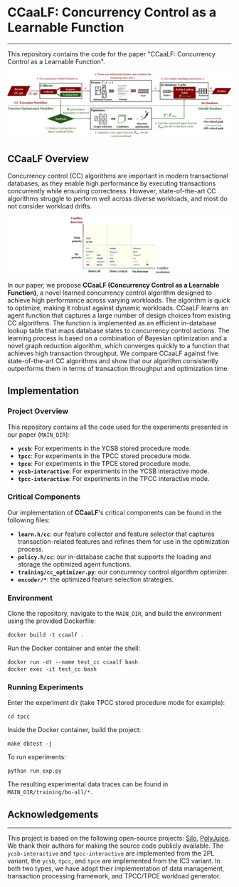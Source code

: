# CCaaLF: Concurrency Control as a Learnable Function

---

This repository contains the code for the paper "CCaaLF: Concurrency Control as a Learnable Function".

![Overview](./figures/overview.png)

## CCaaLF Overview

Concurrency control (CC) algorithms are important in modern transactional databases, as they enable high performance by executing transactions concurrently while ensuring correctness. However, state-of-the-art CC algorithms struggle to perform well across diverse workloads, and most do not consider workload drifts.

![Overview](./figures/design%20space.png)

In our paper, we propose **CCaaLF (Concurrency Control as a Learnable Function)**, a novel learned concurrency control algorithm designed to achieve high performance across varying workloads. The algorithm is quick to optimize, making it robust against dynamic workloads. CCaaLF learns an agent function that captures a large number of design choices from existing CC algorithms. The function is implemented as an efficient in-database lookup table that maps database states to concurrency control actions. The learning process is based on a combination of Bayesian optimization and a novel graph reduction algorithm, which converges quickly to a function that achieves high transaction throughput. We compare CCaaLF against five state-of-the-art CC algorithms and show that our algorithm consistently outperforms them in terms of transaction throughput and optimization time.

## Implementation

### Project Overview
This repository contains all the code used for the experiments presented in our paper (`MAIN_DIR`):

- **`ycsb`**: For experiments in the YCSB stored procedure mode.
- **`tpcc`**: For experiments in the TPCC stored procedure mode.
- **`tpce`**: For experiments in the TPCE stored procedure mode.
- **`ycsb-interactive`**: For experiments in the YCSB interactive mode.
- **`tpcc-interactive`**: For experiments in the TPCC interactive mode.


### Critical Components

Our implementation of **CCaaLF**'s critical components can be found in the following files:

- **`learn.h/cc`**: our feature collector and feature selector that captures transaction-related features and refines them for use in the optimization process.
- **`policy.h/cc`**: our in-database cache that supports the loading and storage the optimized agent functions.
- **`training/cc_optimizer.py`**: our concurrency control algorithm optimizer.
- **`encoder/*`**: the optimized feature selection strategies.

### Environment

Clone the repository, navigate to the `MAIN_DIR`, and build the environment using the provided Dockerfile:
```shell
docker build -t ccaalf .
```

Run the Docker container and enter the shell:
```shell
docker run -dt --name test_cc ccaalf bash
docker exec -it test_cc bash
```

### Running Experiments

Enter the experiment dir (take TPCC stored procedure mode for example):
```shell
cd tpcc
```

Inside the Docker container, build the project:
```shell
make dbtest -j
```

To run experiments:
```shell
python run_exp.py
```

The resulting experimental data traces can be found in `MAIN_DIR/training/bo-all/*`.

## Acknowledgements

---

This project is based on the following open-source projects: [Silo](https://github.com/stephentu/silo), [PolyJuice](https://github.com/derFischer/Polyjuice). We thank their authors for making the source code publicly available. The `ycsb-interactive` and `tpcc-interactive` are implemented from the 2PL variant, the `ycsb`, `tpcc`, and `tpce` are implemented from the IC3 variant. In both two types, we have adopt their implementation of data management, transaction processing framework, and TPCC/TPCE workload generator.
